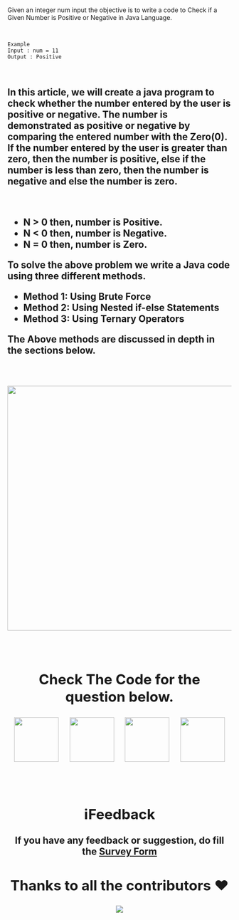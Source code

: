 <br/>

Given an integer num input the objective is to write a code to Check if a Given Number is Positive or Negative in Java Language.

<br/>

```
Example
Input : num = 11
Output : Positive
```

<br/>
<h2><h2/>
In this article, we will create a java program to check whether the number entered by the user is positive or negative. The number is demonstrated as positive or negative by comparing the entered number with the Zero(0). If the number entered by the user is greater than zero, then the number is positive, else if the number is less than zero, then the number is negative and else the number is zero.

&nbsp;

 *  N > 0 then, number is Positive.
 *  N < 0 then, number is Negative.
 *  N = 0 then, number is Zero.
&nbsp;

To solve the above problem we write a Java code using three different methods.
&nbsp;

 *  Method 1: Using Brute Force
 *  Method 2: Using Nested if-else Statements
 *  Method 3: Using Ternary Operators
 &nbsp;

 The Above methods are discussed in depth in the sections below.

&nbsp;&nbsp;&nbsp;&nbsp;

<div align="center"><img src="https://prepinsta.com/wp-content/uploads/2022/02/Artboard-%E2%80%93-13-1.webp" width="550"/><div/>

&nbsp; &nbsp; &nbsp;

## Check The Code for the question below.

<div align="center">
<img src="https://upload.wikimedia.org/wikipedia/commons/1/18/C_Programming_Language.svg" width="100"/>
&nbsp;&nbsp;&nbsp;
<img src="https://upload.wikimedia.org/wikipedia/commons/1/18/ISO_C%2B%2B_Logo.svg" width="100"/>
&nbsp;&nbsp;&nbsp;
<img src="https://www.vectorlogo.zone/logos/python/python-vertical.svg" width="100"/>
&nbsp;&nbsp;&nbsp;
<img src="https://www.vectorlogo.zone/logos/java/java-vertical.svg" width="100"/>
<div/>

&nbsp;&nbsp;

## ℹ️Feedback

If you have any feedback or suggestion, do fill the [Survey Form](https://forms.gle/1TUfnLPksdR12PLv5)

## Thanks to all the contributors ❤️
<a href = "https://github.com/yashshrivastavaa/TOP-100-Coding-Questions/graphs/contributors">
  <img src = "https://contrib.rocks/image?repo=yashshrivastavaa/TOP-100-Coding-Questions"/>
</a>
